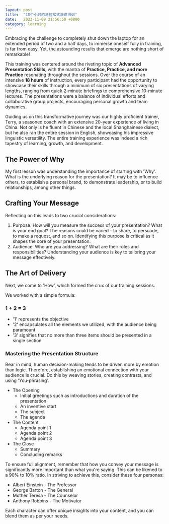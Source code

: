 ```yaml
---
layout: post
title:  "18个小时的马拉松式演讲培训"
date:   2023-11-09 21:56:50 +0800
category: learning
---
```


Embracing the challenge to completely shut down the laptop for an extended period of two and a half days, to immerse oneself fully in training, is far from easy. Yet, the astounding results that emerge are nothing short of remarkable!

This training was centered around the riveting topic of **Advanced Presentation Skills**, with the mantra of **Practice, Practice, and more Practice** resonating throughout the sessions. Over the course of an intensive **18 hours** of instruction, every participant had the opportunity to showcase their skills through a minimum of six presentations of varying lengths, ranging from quick 2-minute briefings to comprehensive 10-minute lectures. The presentations were a balance of individual efforts and collaborative group projects, encouraging personal growth and team dynamics.

Guiding us on this transformative journey was our highly proficient trainer, Terry, a seasoned coach with an extensive 20-year experience of living in China. Not only is he fluent in Chinese and the local Shanghainese dialect, but he also ran the entire session in English, showcasing his impressive linguistic versatility. The entire training experience was indeed a rich tapestry of learning, growth, and development.

## The Power of Why

My first lesson was understanding the importance of starting with 'Why'. What is the underlying reason for the presentation? It may be to influence others, to establish a personal brand, to demonstrate leadership, or to build relationships, among other things.

## Crafting Your Message

Reflecting on this leads to two crucial considerations:

1. Purpose. How will you measure the success of your presentation? What is your end goal? The reasons could be varied - to share, to persuade, to make a request, and so on. Identifying this purpose is critical as it shapes the core of your presentation.
2. Audience. Who are you addressing? What are their roles and responsibilities? Understanding your audience is key to tailoring your message effectively.

## The Art of Delivery

Next, we come to 'How', which formed the crux of our training sessions. 

We worked with a simple formula:

### 1 + 2 = 3

- '1' represents the objective
- '2' encapsulates all the elements we utilized, with the audience being paramount
- '3' signifies that no more than three items should be presented in a single section

### Mastering the Presentation Structure

Bear in mind, human decision-making tends to be driven more by emotion than logic. Therefore, establishing an emotional connection with your audience is crucial. Do this by weaving stories, creating contrasts, and using 'You-phrasing'.

- The Opening
  - Initial greetings such as introductions and duration of the presentation
  - An inventive start
  - The subject 
  - The agenda
- The Content
  - Agenda point 1
  - Agenda point 2
  - Agenda point 3
- The Close
  - Summary
  - Concluding remarks

To ensure full alignment, remember that how you convey your message is significantly more important than what you're saying. This can be likened to a 90% to 10% ratio. In striving to achieve this, consider these four personas:

- Albert Einstein - The Professor
- George Barton - The General
- Mother Teresa - The Counselor
- Anthony Robbins - The Motivator

Each character can offer unique insights into your content, and you can blend them as per your needs.